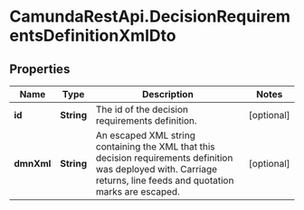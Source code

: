 # CamundaRestApi.DecisionRequirementsDefinitionXmlDto

## Properties
Name | Type | Description | Notes
------------ | ------------- | ------------- | -------------
**id** | **String** | The id of the decision requirements definition. | [optional] 
**dmnXml** | **String** | An escaped XML string containing the XML that this decision requirements definition was deployed with. Carriage returns, line feeds and quotation marks are escaped. | [optional] 
